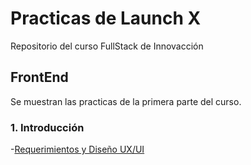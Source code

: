 # Practicas de Launch X
Repositorio del curso FullStack de Innovacción

## FrontEnd
Se muestran las practicas de la primera parte del curso.
### 1. Introducción
-[Requerimientos y Diseño UX/UI]()

